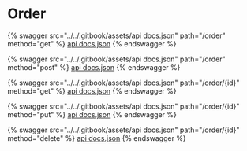 # Order

{% swagger src="../../.gitbook/assets/api docs.json" path="/order" method="get" %}
[api docs.json](<../../.gitbook/assets/api docs.json>)
{% endswagger %}

{% swagger src="../../.gitbook/assets/api docs.json" path="/order" method="post" %}
[api docs.json](<../../.gitbook/assets/api docs.json>)
{% endswagger %}

{% swagger src="../../.gitbook/assets/api docs.json" path="/order/{id}" method="get" %}
[api docs.json](<../../.gitbook/assets/api docs.json>)
{% endswagger %}

{% swagger src="../../.gitbook/assets/api docs.json" path="/order/{id}" method="put" %}
[api docs.json](<../../.gitbook/assets/api docs.json>)
{% endswagger %}

{% swagger src="../../.gitbook/assets/api docs.json" path="/order/{id}" method="delete" %}
[api docs.json](<../../.gitbook/assets/api docs.json>)
{% endswagger %}
